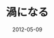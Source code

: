 ---
discogs_id: 4750065
discogs_master_id: 1746073
title: 渦になる
artists: ['きのこ帝国']
date: 2012-05-09
genre: ['Rock']
image: 渦になる-4750065.jpg
label: Daizawa Records
country: Japan
styles: ['Indie Rock', 'Shoegaze']
video: https://www.youtube.com/watch?v=33JNwxSNNNY
---